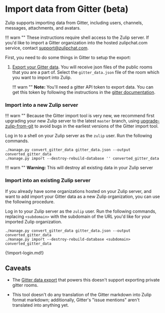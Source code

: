 # Import data from Gitter (beta)

Zulip supports importing data from Gitter, including users, channels,
messages, attachments, and avatars.

!!! warn ""
    These instructions require shell access to the Zulip server. If you'd like
    to import a Gitter organization into the hosted zulipchat.com service,
    contact support@zulipchat.com.

First, you need to do some things in Gitter to setup the export:

1. [Export your Gitter data](https://github.com/minrk/archive-gitter). You will
   receive json files of the public rooms that you are a part of.
   Select the `gitter_data.json` file of the room which you want to import into
   Zulip.

    !!! warn ""
        **Note:** You'll need a gitter API token to export data. You can get
        this token by following the instructions in the
        [gitter documentation](https://developer.gitter.im/docs/).

### Import into a new Zulip server

!!! warn ""
    Because the Gitter import tool is very new, we recommend first
    upgrading your new Zulip server to the latest `master` branch,
    using [upgrade-zulip-from-git][upgrade-zulip-from-git] to avoid
    bugs in the earliest versions of the Gitter import tool.

Log in to a shell on your Zulip server as the `zulip` user. Run the
following commands.

```
./manage.py convert_gitter_data gitter_data.json --output converted_gitter_data
./manage.py import --destroy-rebuild-database '' converted_gitter_data
```

!!! warn ""
    **Warning:** This will destroy all existing data in your Zulip server

### Import into an existing Zulip server

If you already have some organizations hosted on your Zulip server,
and want to add import your Gitter data as a new Zulip organization,
you can use the following procedure.

Log in to your Zulip server as the `zulip` user. Run the following
commands, replacing `<subdomain>` with the subdomain of the URL
you'd like for your imported Zulip organization.

```
./manage.py convert_gitter_data gitter_data.json --output converted_gitter_data
./manage.py import --destroy-rebuild-database <subdomain> converted_gitter_data
```

{!import-login.md!}

## Caveats

- The [Gitter data export](https://github.com/minrk/archive-gitter)
  that powers this doesn't support exporting private gitter rooms.

- This tool doesn't do any translation of the Gitter markdown into
  Zulip format markdown; additionally, Gitter's "issue mentions"
  aren't translated into anything yet.

[upgrade-zulip-from-git]: https://zulip.readthedocs.io/en/latest/production/maintain-secure-upgrade.html#upgrading-from-a-git-repository
